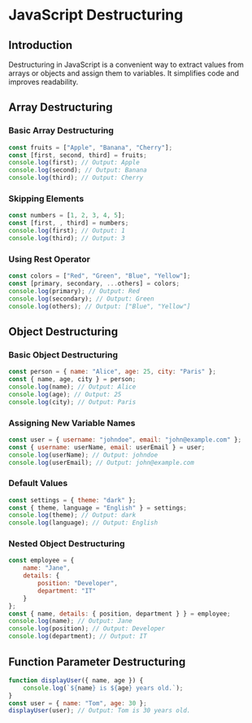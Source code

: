 # JavaScript Destructuring

## Introduction
Destructuring in JavaScript is a convenient way to extract values from arrays or objects and assign them to variables. It simplifies code and improves readability.

## Array Destructuring

### Basic Array Destructuring
```js
const fruits = ["Apple", "Banana", "Cherry"];
const [first, second, third] = fruits;
console.log(first); // Output: Apple
console.log(second); // Output: Banana
console.log(third); // Output: Cherry
```

### Skipping Elements
```js
const numbers = [1, 2, 3, 4, 5];
const [first, , third] = numbers;
console.log(first); // Output: 1
console.log(third); // Output: 3
```

### Using Rest Operator
```js
const colors = ["Red", "Green", "Blue", "Yellow"];
const [primary, secondary, ...others] = colors;
console.log(primary); // Output: Red
console.log(secondary); // Output: Green
console.log(others); // Output: ["Blue", "Yellow"]
```

## Object Destructuring

### Basic Object Destructuring
```js
const person = { name: "Alice", age: 25, city: "Paris" };
const { name, age, city } = person;
console.log(name); // Output: Alice
console.log(age); // Output: 25
console.log(city); // Output: Paris
```

### Assigning New Variable Names
```js
const user = { username: "johndoe", email: "john@example.com" };
const { username: userName, email: userEmail } = user;
console.log(userName); // Output: johndoe
console.log(userEmail); // Output: john@example.com
```

### Default Values
```js
const settings = { theme: "dark" };
const { theme, language = "English" } = settings;
console.log(theme); // Output: dark
console.log(language); // Output: English
```

### Nested Object Destructuring
```js
const employee = {
    name: "Jane",
    details: {
        position: "Developer",
        department: "IT"
    }
};
const { name, details: { position, department } } = employee;
console.log(name); // Output: Jane
console.log(position); // Output: Developer
console.log(department); // Output: IT
```

## Function Parameter Destructuring
```js
function displayUser({ name, age }) {
    console.log(`${name} is ${age} years old.`);
}
const user = { name: "Tom", age: 30 };
displayUser(user); // Output: Tom is 30 years old.
```

